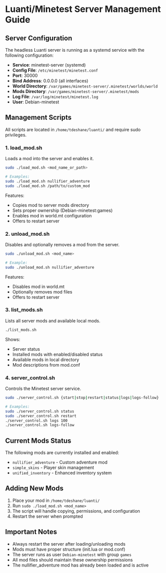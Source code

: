# Luanti/Minetest Server Management Guide

## Server Configuration

The headless Luanti server is running as a systemd service with the following configuration:

- **Service**: minetest-server (systemd)
- **Config File**: `/etc/minetest/minetest.conf`
- **Port**: 30000
- **Bind Address**: 0.0.0.0 (all interfaces)
- **World Directory**: `/var/games/minetest-server/.minetest/worlds/world`
- **Mods Directory**: `/var/games/minetest-server/.minetest/mods`
- **Log File**: `/var/log/minetest/minetest.log`
- **User**: Debian-minetest

## Management Scripts

All scripts are located in `/home/tdeshane/luanti/` and require sudo privileges.

### 1. load_mod.sh
Loads a mod into the server and enables it.

```bash
sudo ./load_mod.sh <mod_name_or_path>

# Examples:
sudo ./load_mod.sh nullifier_adventure
sudo ./load_mod.sh /path/to/custom_mod
```

Features:
- Copies mod to server mods directory
- Sets proper ownership (Debian-minetest:games)
- Enables mod in world.mt configuration
- Offers to restart server

### 2. unload_mod.sh
Disables and optionally removes a mod from the server.

```bash
sudo ./unload_mod.sh <mod_name>

# Example:
sudo ./unload_mod.sh nullifier_adventure
```

Features:
- Disables mod in world.mt
- Optionally removes mod files
- Offers to restart server

### 3. list_mods.sh
Lists all server mods and available local mods.

```bash
./list_mods.sh
```

Shows:
- Server status
- Installed mods with enabled/disabled status
- Available mods in local directory
- Mod descriptions from mod.conf

### 4. server_control.sh
Controls the Minetest server service.

```bash
sudo ./server_control.sh {start|stop|restart|status|logs|logs-follow}

# Examples:
sudo ./server_control.sh status
sudo ./server_control.sh restart
./server_control.sh logs 100
./server_control.sh logs-follow
```

## Current Mods Status

The following mods are currently installed and enabled:
- `nullifier_adventure` - Custom adventure mod
- `simple_skins` - Player skin management
- `unified_inventory` - Enhanced inventory system

## Adding New Mods

1. Place your mod in `/home/tdeshane/luanti/`
2. Run `sudo ./load_mod.sh <mod_name>`
3. The script will handle copying, permissions, and configuration
4. Restart the server when prompted

## Important Notes

- Always restart the server after loading/unloading mods
- Mods must have proper structure (init.lua or mod.conf)
- The server runs as user `Debian-minetest` with group `games`
- All mod files should maintain these ownership permissions
- The nullifier_adventure mod has already been loaded and is active